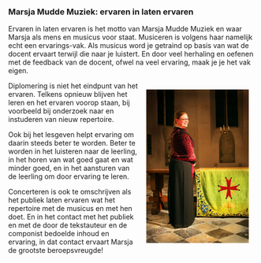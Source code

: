 ---
---

### Marsja Mudde Muziek: ervaren in laten ervaren

Ervaren in laten ervaren is het motto van Marsja Mudde Muziek en waar Marsja als mens en musicus voor staat. Musiceren is volgens haar namelijk echt een ervarings-vak. Als musicus word je getraind op basis van wat de docent ervaart terwijl die naar je luistert. En door veel herhaling en oefenen met de feedback van de docent, ofwel na veel ervaring, maak je je het vak eigen.

<img src="news/images/MarsjaPieterskerkAltaar.jpeg" style="width: 13rem; float: right; margin:1rem">

Diplomering is niet het eindpunt van het ervaren. Telkens opnieuw blijven het leren en het ervaren voorop staan, bij voorbeeld bij onderzoek naar en instuderen van nieuw repertoire. 

Ook bij het lesgeven helpt ervaring om daarin steeds beter te worden. Beter te worden in het luisteren naar de leerling, in het horen van wat goed gaat en wat minder goed, en in het aansturen van de leerling om door ervaring te leren.

Concerteren is ook te omschrijven als het publiek laten ervaren wat het repertoire met de musicus en met hen doet. En in het contact met het publiek en met de door de tekstauteur en de componist bedoelde inhoud en ervaring, in dat contact ervaart Marsja de grootste beroepsvreugde!

